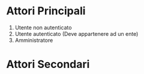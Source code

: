 # Attori Principali

1. Utente non autenticato
2. Utente autenticato (Deve appartenere ad un ente)
3. Amministratore


# Attori Secondari
